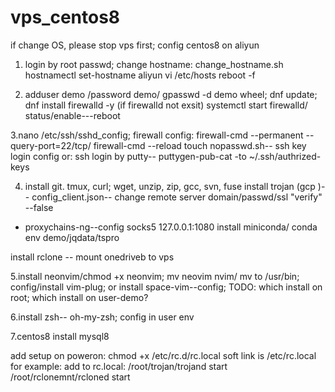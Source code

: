 # vps_centos8
if change OS, please stop vps first;
config centos8 on aliyun 
1. login by root passwd;
change hostname: change_hostname.sh
hostnamectl set-hostname aliyun
vi /etc/hosts
reboot -f

2. adduser demo  /password demo/ gpasswd -d demo wheel;
dnf update;
dnf install firewalld -y (if firewalld not exsit)
systemctl start firewalld/ status/enable---reboot

3.nano /etc/ssh/sshd_config;
firewall config: firewall-cmd --permanent --query-port=22/tcp/ firewall-cmd --reload
touch nopasswd.sh-- ssh key login config
or:
ssh login by putty-- puttygen-pub-cat -to ~/.ssh/authrized-keys

4. install git. tmux, curl; wget, unzip, zip, gcc, svn, fuse
install trojan (gcp )-- config_client.json-- change  remote server domain/passwd/ssl "verify" --false
+ proxychains-ng--config socks5 127.0.0.1:1080
install miniconda/ conda env demo/jqdata/tspro

install rclone -- mount onedriveb to vps

5.install neonvim/chmod +x neonvim; mv neovim nvim/ mv to /usr/bin; config/install vim-plug;
 or install space-vim--config;
 TODO: which install on root; which install on user-demo?

 6.install zsh-- oh-my-zsh; config in user env
 
 7.centos8 install mysql8
 
 
 add setup on poweron:
 chmod +x /etc/rc.d/rc.local
 soft link is  /etc/rc.local
 for example:
 add to rc.local:
 /root/trojan/trojand start
 /root/rclonemnt/rcloned start
 
 
 
 
 
 
 
 
 
 
 

